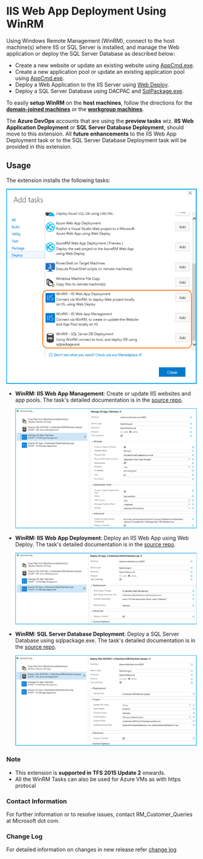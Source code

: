 # **IIS Web App Deployment Using WinRM**

Using Windows Remote Management (WinRM), connect to the host machine(s) where IIS or SQL Server is installed, and manage the Web application or deploy the SQL Server Database as described below:

 - Create a new website or update an existing website using [AppCmd.exe](http://www.iis.net/learn/get-started/getting-started-with-iis/getting-started-with-appcmdexe).
 - Create a new application pool or update an existing application pool using [AppCmd.exe](http://www.iis.net/learn/get-started/getting-started-with-iis/getting-started-with-appcmdexe).
 - Deploy a Web Application to the IIS Server using [Web Deploy](http://www.iis.net/downloads/microsoft/web-deploy).
 - Deploy a SQL Server Database using DACPAC and [SqlPackage.exe](https://aka.ms/sqlpackage).

To easily **setup WinRM** on the **host machines**, follow the directions for the **[domain-joined machines](https://www.visualstudio.com/en-us/docs/release/examples/other-servers/net-to-vm)** or the **[workgroup machines](https://www.visualstudio.com/en-us/docs/release/examples/other-servers/net-to-workgroup-vm)**.

The **Azure DevOps** accounts that are using the **preview tasks** wiz. **IIS Web Application Deployment** or **SQL Server Database Deployment**, should move to this extension. All **future enhancements** to the IIS Web App Deployment task or to the SQL Server Database Deployment task will be provided in this extension.

## **Usage**

The extension installs the following tasks:

  ![IIS Web App Deployment Using WinRM](Images/IISWebDeploymentTasks.png)

- **WinRM: IIS Web App Management**: Create or update IIS websites and app pools. The task's detailed documentation is in the [source repo](http://aka.ms/IISMgmt).

  ![WinRM: IIS Web App Management](Images/IISWebManagement.png)

- **WinRM: IIS Web App Deployment**: Deploy an IIS Web App using Web Deploy. The task's detailed documentation is in the [source repo](http://aka.ms/IISWebDeploy).

  ![WinRM: IIS Web App Deployment](Images/IISWebDeployment.png)

- **WinRM: SQL Server Database Deployment**: Deploy a SQL Server Database using sqlpackage.exe. The task's detailed documentation is in the [source repo](https://aka.ms/SQLDBDeploy).

  ![WinRM: SQL Server Database Deployment](Images/SQLServerDacpac.png)

### **Note**

- This extension is **supported in TFS 2015 Update 2** onwards.
- All the WinRM Tasks can also be used for Azure VMs as with https protocal

### **Contact Information**

For further information or to resolve issues, contact RM_Customer_Queries at Microsoft dot com.

### **Change Log**

For detailed information on changes in new release refer [change log](https://aka.ms/iisextnchangelog)
